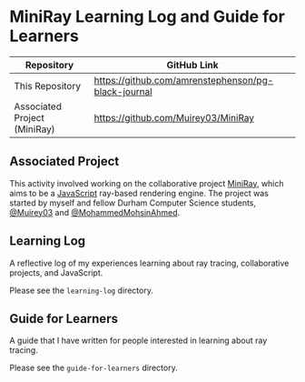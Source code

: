 # MiniRay Learning Log and Guide for Learners
| Repository                   | GitHub Link                                         |
| ---------------------------- | --------------------------------------------------- |
| This Repository              | https://github.com/amrenstephenson/pg-black-journal |
| Associated Project (MiniRay) | https://github.com/Muirey03/MiniRay                 |
## Associated Project
This activity involved working on the collaborative project [MiniRay](https://github.com/Muirey03/MiniRay), which aims to be a [JavaScript](https://en.wikipedia.org/wiki/JavaScript) ray-based rendering engine. The project was started by myself and fellow Durham Computer Science students, [@Muirey03](https://github.com/Muirey03) and [@MohammedMohsinAhmed](https://github.com/MohammedMohsinAhmed).

## Learning Log
A reflective log of my experiences learning about ray tracing, collaborative projects, and JavaScript.

Please see the `learning-log` directory.

## Guide for Learners
A guide that I have written for people interested in learning about ray tracing.

Please see the `guide-for-learners` directory.

